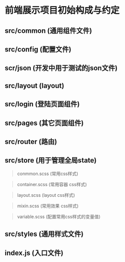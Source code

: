 # 前端展示项目初始构成与约定

## src/common (通用组件文件)

## src/config (配置文件)

## scr/json (开发中用于测试的json文件)

## src/layout (layout)

## src/login (登陆页面组件)

## src/pages (其它页面组件)

## src/router (路由)

## src/store (用于管理全局state)
> conmmon.scss (常用css样式)

> container.scss (常用容器 css样式)

> layout.scss (layout css样式)

> mixin.scss (常用效果 css样式)

> variable.scss (配置常用css样式的变量值)

## src/styles (通用样式文件)

## index.js (入口文件)




